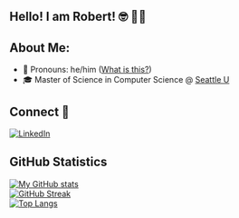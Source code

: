 ## Hello! I am Robert! :nerd_face: :technologist:

## About Me:
- :notebook: Pronouns: he/him ([What is this?](https://www.mypronouns.org/what-and-why))
- 🎓 Master of Science in Computer Science @ [Seattle U](https://www.seattleu.edu/scieng/computer-science/graduate/mscs/)

<!--
## 📚 My Portfolio

[![Portfolio](https://img.shields.io/badge/-Portfolio-brightgreen?style=for-the-badge&)](https://github.com/thoresonjd/github-portfolio/blob/main/README.md)
-->

## Connect 📲
[![LinkedIn](https://img.shields.io/badge/LinkedIn-0e76a8?style=for-the-badge&logo=linkedin&logoColor=white)](https://www.linkedin.com/in/robert-brown-jr4000/)

## GitHub Statistics

[![My GitHub stats](https://github-readme-stats.vercel.app/api?username=brownr4000&theme=synthwave)](https://github.com/anuraghazra/github-readme-stats)\
[![GitHub Streak](http://github-readme-streak-stats.herokuapp.com?user=brownr4000&theme=synthwave)](https://git.io/streak-stats)\
[![Top Langs](https://github-readme-stats.vercel.app/api/top-langs/?username=brownr4000&theme=synthwave&layout=compact&langs_count=10&exclude_repo=thoresonjd.github.io,resume)](https://github.com/anuraghazra/github-readme-stats)

<!--
**brownr4000/brownr4000** is a ✨ _special_ ✨ repository because its `README.md` (this file) appears on your GitHub profile.

Here are some ideas to get you started:

- 🔭 I’m currently working on ...
- 🌱 I’m currently learning ...
- 👯 I’m looking to collaborate on ...
- 🤔 I’m looking for help with ...
- 💬 Ask me about ...
- 📫 How to reach me: ...
- 😄 Pronouns: ...
- ⚡ Fun fact: ...
-->
